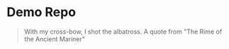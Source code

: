 # Demo Repo

> With my cross-bow, I shot the albatross. 
> A quote from "The Rime of the Ancient Mariner"
